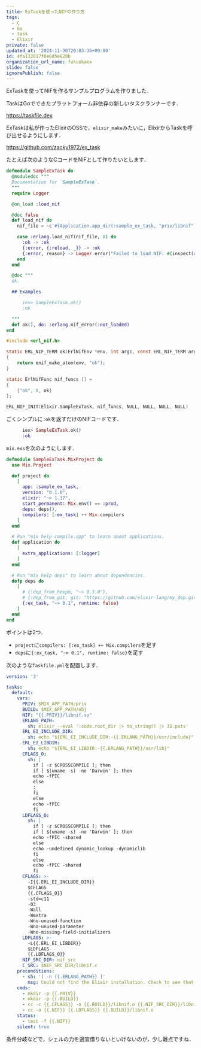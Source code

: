 ```yaml
---
title: ExTaskを使ったNIFの作り方
tags:
  - C
  - Go
  - task
  - Elixir
private: false
updated_at: '2024-11-30T20:03:36+09:00'
id: 4fa132017f0e6d5e620b
organization_url_name: fukuokaex
slide: false
ignorePublish: false
---
```

ExTaskを使ってNIFを作るサンプルプログラムを作りました．

TaskはGoでできたプラットフォーム非依存の新しいタスクランナーです．

https://taskfile.dev

ExTaskは私が作ったElixirのOSSで，`elixir_make`みたいに，ElixirからTaskを呼び出せるようにします．

https://github.com/zacky1972/ex_task

たとえば次のようなCコードをNIFとして作りたいとします．

```elixir:lib/sample_ex_task.ex
defmodule SampleExTask do
  @moduledoc """
  Documentation for `SampleExTask`.
  """
  require Logger

  @on_load :load_nif

  @doc false
  def load_nif do
    nif_file = ~c'#{Application.app_dir(:sample_ex_task, "priv/libnif")}'

    case :erlang.load_nif(nif_file, 0) do
      :ok -> :ok
      {:error, {:reload, _}} -> :ok
      {:error, reason} -> Logger.error("Failed to load NIF: #{inspect(reason)}")
    end
  end

  @doc """
  ok.

  ## Examples

      iex> SampleExTask.ok()
      :ok

  """
  def ok(), do: :erlang.nif_error(:not_loaded)
end
```

```c:nif_src/lib_nif.c
#include <erl_nif.h>

static ERL_NIF_TERM ok(ErlNifEnv *env, int argc, const ERL_NIF_TERM argv[])
{
    return enif_make_atom(env, "ok");
}

static ErlNifFunc nif_funcs [] =
{
    {"ok", 0, ok}
};

ERL_NIF_INIT(Elixir.SampleExTask, nif_funcs, NULL, NULL, NULL, NULL)
```

ごくシンプルに`:ok`を返すだけのNIFコードです．

```elixir
      iex> SampleExTask.ok()
      :ok
```

`mix.exs`を次のようにします．

```elixir:mix.exs
defmodule SampleExTask.MixProject do
  use Mix.Project

  def project do
    [
      app: :sample_ex_task,
      version: "0.1.0",
      elixir: "~> 1.17",
      start_permanent: Mix.env() == :prod,
      deps: deps(),
      compilers: [:ex_task] ++ Mix.compilers
    ]
  end

  # Run "mix help compile.app" to learn about applications.
  def application do
    [
      extra_applications: [:logger]
    ]
  end

  # Run "mix help deps" to learn about dependencies.
  defp deps do
    [
      # {:dep_from_hexpm, "~> 0.3.0"},
      # {:dep_from_git, git: "https://github.com/elixir-lang/my_dep.git", tag: "0.1.0"}
      {:ex_task, "~> 0.1", runtime: false}
    ]
  end
end
```

ポイントは2つ．

* `project`に`compilers: [:ex_task] ++ Mix.compilers`を足す
* `deps`に`{:ex_task, "~> 0.1", runtime: false}`を足す

次のような`Taskfile.yml`を配置します．

```yaml:Taskfile.yaml
version: '3'

tasks:
  default:
    vars:
      PRIV: $MIX_APP_PATH/priv
      BUILD: $MIX_APP_PATH/obj
      NIF: "{{.PRIV}}/libnif.so"
      ERLANG_PATH:
        sh: elixir --eval ':code.root_dir |> to_string() |> IO.puts'
      ERL_EI_INCLUDE_DIR: 
        sh: echo "${ERL_EI_INCLUDE_DIR:-{{.ERLANG_PATH}}/usr/include}"
      ERL_EI_LIBDIR:
        sh: echo "${ERL_EI_LIBDIR:-{{.ERLANG_PATH}}/usr/lib}"
      CFLAGS_O:
        sh: |
          if [ -z $CROSSCOMPILE ]; then
          if [ $(uname -s) -ne 'Darwin' ]; then
          echo -fPIC
          else
          :
          fi
          else
          echo -fPIC
          fi
      LDFLAGS_O:
        sh: |
          if [ -z $CROSSCOMPILE ]; then
          if [ $(uname -s) -ne 'Darwin' ]; then
          echo -fPIC -shared
          else
          echo -undefined dynamic_lookup -dynamiclib
          fi
          else
          echo -fPIC -shared
          fi
      CFLAGS: >-
        -I{{.ERL_EI_INCLUDE_DIR}}
        $CFLAGS
        {{.CFLAGS_O}}
        -std=c11
        -O3
        -Wall
        -Wextra
        -Wno-unused-function
        -Wno-unused-parameter
        -Wno-missing-field-initializers
      LDFLAGS: >-
        -L{{.ERL_EI_LIBDIR}}
        $LDFLAGS
        {{.LDFLAGS_O}}
      NIF_SRC_DIR: nif_src
      C_SRC: $NIF_SRC_DIR/libnif.c
    preconditions:
      - sh: '[ -n {{.ERLANG_PATH}} ]'
        msg: Could not find the Elixir installation. Check to see that 'elixir'.
    cmds:
      - mkdir -p {{.PRIV}}
      - mkdir -p {{.BUILD}}
      - cc -c {{.CFLAGS}} -o {{.BUILD}}/libnif.o {{.NIF_SRC_DIR}}/libnif.c
      - cc -o {{.NIF}} {{.LDFLAGS}} {{.BUILD}}/libnif.o
    status:
      - test -f {{.NIF}}
    silent: true
```

条件分岐などで，シェルの力を適宜借りないといけないのが，少し難点ですね．

